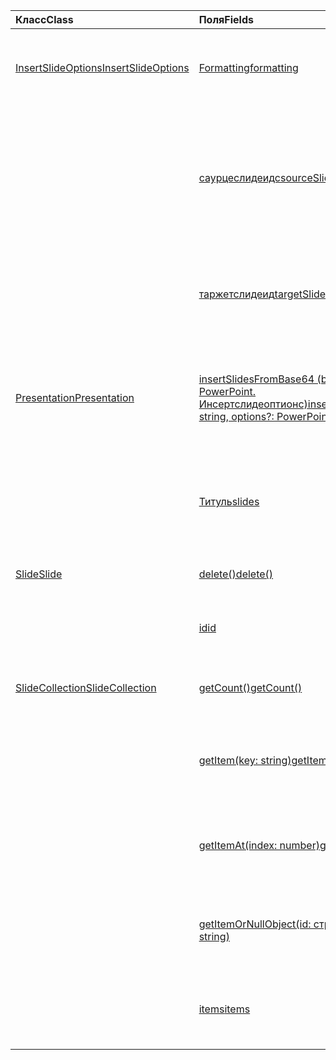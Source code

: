 | <span data-ttu-id="37732-101">Класс</span><span class="sxs-lookup"><span data-stu-id="37732-101">Class</span></span> | <span data-ttu-id="37732-102">Поля</span><span class="sxs-lookup"><span data-stu-id="37732-102">Fields</span></span> | <span data-ttu-id="37732-103">Описание</span><span class="sxs-lookup"><span data-stu-id="37732-103">Description</span></span> |
|:---|:---|:---|
|[<span data-ttu-id="37732-104">InsertSlideOptions</span><span class="sxs-lookup"><span data-stu-id="37732-104">InsertSlideOptions</span></span>](/javascript/api/powerpoint/powerpoint.insertslideoptions)|[<span data-ttu-id="37732-105">Formatting</span><span class="sxs-lookup"><span data-stu-id="37732-105">formatting</span></span>](/javascript/api/powerpoint/powerpoint.insertslideoptions#formatting)|<span data-ttu-id="37732-106">Задает формат, используемый при вставке слайдов.</span><span class="sxs-lookup"><span data-stu-id="37732-106">Specifies which formatting to use during slide insertion.</span></span>|
||[<span data-ttu-id="37732-107">саурцеслидеидс</span><span class="sxs-lookup"><span data-stu-id="37732-107">sourceSlideIds</span></span>](/javascript/api/powerpoint/powerpoint.insertslideoptions#sourceslideids)|<span data-ttu-id="37732-108">Указывает слайды из исходной презентации, которые будут вставлены в текущую презентацию.</span><span class="sxs-lookup"><span data-stu-id="37732-108">Specifies the slides from the source presentation that will be inserted into the current presentation.</span></span>|
||[<span data-ttu-id="37732-109">таржетслидеид</span><span class="sxs-lookup"><span data-stu-id="37732-109">targetSlideId</span></span>](/javascript/api/powerpoint/powerpoint.insertslideoptions#targetslideid)|<span data-ttu-id="37732-110">Указывает, где будут вставляться новые слайды в презентации.</span><span class="sxs-lookup"><span data-stu-id="37732-110">Specifies where in the presentation the new slides will be inserted.</span></span>|
|[<span data-ttu-id="37732-111">Presentation</span><span class="sxs-lookup"><span data-stu-id="37732-111">Presentation</span></span>](/javascript/api/powerpoint/powerpoint.presentation)|[<span data-ttu-id="37732-112">insertSlidesFromBase64 (base64File: строка, параметры?: PowerPoint. Инсертслидеоптионс)</span><span class="sxs-lookup"><span data-stu-id="37732-112">insertSlidesFromBase64(base64File: string, options?: PowerPoint.InsertSlideOptions)</span></span>](/javascript/api/powerpoint/powerpoint.presentation#insertslidesfrombase64-base64file--options-)|<span data-ttu-id="37732-113">Вставляет указанные слайды из презентации в текущую презентацию.</span><span class="sxs-lookup"><span data-stu-id="37732-113">Inserts the specified slides from a presentation into the current presentation.</span></span>|
||[<span data-ttu-id="37732-114">Титуль</span><span class="sxs-lookup"><span data-stu-id="37732-114">slides</span></span>](/javascript/api/powerpoint/powerpoint.presentation#slides)|<span data-ttu-id="37732-115">Возвращает упорядоченную коллекцию слайдов в презентации.</span><span class="sxs-lookup"><span data-stu-id="37732-115">Returns an ordered collection of slides in the presentation.</span></span>|
|[<span data-ttu-id="37732-116">Slide</span><span class="sxs-lookup"><span data-stu-id="37732-116">Slide</span></span>](/javascript/api/powerpoint/powerpoint.slide)|[<span data-ttu-id="37732-117">delete()</span><span class="sxs-lookup"><span data-stu-id="37732-117">delete()</span></span>](/javascript/api/powerpoint/powerpoint.slide#delete--)|<span data-ttu-id="37732-118">Удаляет слайд из презентации.</span><span class="sxs-lookup"><span data-stu-id="37732-118">Deletes the slide from the presentation.</span></span>|
||[<span data-ttu-id="37732-119">id</span><span class="sxs-lookup"><span data-stu-id="37732-119">id</span></span>](/javascript/api/powerpoint/powerpoint.slide#id)|<span data-ttu-id="37732-120">Получает уникальный идентификатор слайда.</span><span class="sxs-lookup"><span data-stu-id="37732-120">Gets the unique ID of the slide.</span></span>|
|[<span data-ttu-id="37732-121">SlideCollection</span><span class="sxs-lookup"><span data-stu-id="37732-121">SlideCollection</span></span>](/javascript/api/powerpoint/powerpoint.slidecollection)|[<span data-ttu-id="37732-122">getCount()</span><span class="sxs-lookup"><span data-stu-id="37732-122">getCount()</span></span>](/javascript/api/powerpoint/powerpoint.slidecollection#getcount--)|<span data-ttu-id="37732-123">Получает количество слайдов в коллекции.</span><span class="sxs-lookup"><span data-stu-id="37732-123">Gets the number of slides in the collection.</span></span>|
||[<span data-ttu-id="37732-124">getItem(key: string)</span><span class="sxs-lookup"><span data-stu-id="37732-124">getItem(key: string)</span></span>](/javascript/api/powerpoint/powerpoint.slidecollection#getitem-key-)|<span data-ttu-id="37732-125">Получает слайд с помощью уникального идентификатора.</span><span class="sxs-lookup"><span data-stu-id="37732-125">Gets a slide using its unique ID.</span></span>|
||[<span data-ttu-id="37732-126">getItemAt(index: number)</span><span class="sxs-lookup"><span data-stu-id="37732-126">getItemAt(index: number)</span></span>](/javascript/api/powerpoint/powerpoint.slidecollection#getitemat-index-)|<span data-ttu-id="37732-127">Получает слайд с использованием индекса, основанного на нуле, в коллекции.</span><span class="sxs-lookup"><span data-stu-id="37732-127">Gets a slide using its zero-based index in the collection.</span></span>|
||[<span data-ttu-id="37732-128">getItemOrNullObject(id: строка)</span><span class="sxs-lookup"><span data-stu-id="37732-128">getItemOrNullObject(id: string)</span></span>](/javascript/api/powerpoint/powerpoint.slidecollection#getitemornullobject-id-)|<span data-ttu-id="37732-129">Получает слайд с помощью уникального идентификатора.</span><span class="sxs-lookup"><span data-stu-id="37732-129">Gets a slide using its unique ID.</span></span>|
||[<span data-ttu-id="37732-130">items</span><span class="sxs-lookup"><span data-stu-id="37732-130">items</span></span>](/javascript/api/powerpoint/powerpoint.slidecollection#items)|<span data-ttu-id="37732-131">Получает загруженные дочерние элементы в этой коллекции.</span><span class="sxs-lookup"><span data-stu-id="37732-131">Gets the loaded child items in this collection.</span></span>|

